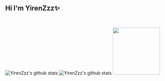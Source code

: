 ## Hi I'm YirenZzz✨


<!--
**YirenZzz/YirenZzz** is a ✨ _special_ ✨ repository because its `README.md` (this file) appears on your GitHub profile.

Here are some ideas to get you started:

- 🔭 I’m currently working on ...
- 🌱 I’m currently learning ...
- 👯 I’m looking to collaborate on ...
- 🤔 I’m looking for help with ...
- 💬 Ask me about ...
- 📫 How to reach me: ...
- 😄 Pronouns: ...
- ⚡ Fun fact: ...
-->

<!-- theme=dracula, buefy -->
<!-- <p align="center"><a href="https://yirenzzz.github.io"><img width="80%" alt="Hello, I'm Yiren." /></a></p> -->

<br />

![YirenZzz's github stats](https://github-readme-stats.vercel.app/api?username=yirenzzz&show_icons=true&theme=dracula&hide=stars,issues&hide_border=true#gh-dark-mode-only)
![YirenZzz's github stats](https://github-readme-stats.vercel.app/api?username=yirenzzz&show_icons=true&theme=buefy&hide=stars,issues&hide_border=true#gh-light-mode-only)
<img height="150em" src="https://github-readme-stats.vercel.app/api/top-langs/?username=yirenzzz&layout=compact&theme=dracula&hide_border=true"/>


<!-- ![Most Used Languages](https://github-readme-stats.vercel.app/api/top-langs/?username=yirenzzz&layout=compact&theme=dracula) -->



<!-- 
| <a href="https://github.com/yirenzzz/github-readme-stats"><img align="center" src="https://github-readme-stats.vercel.app/api?username=yirenzzz&show_icons=true&include_all_commits=true&theme=buefy&hide_border=true" alt="YirenZzz's github stats" /></a> | <a href="https://github.com/yirenzzz/github-readme-stats"><img align="center" src="https://github-readme-stats.vercel.app/api/top-langs/?username=yirenzzz&layout=compact&theme=buefy&hide_border=true" /></a> |
| ------------- | ------------- | -->
